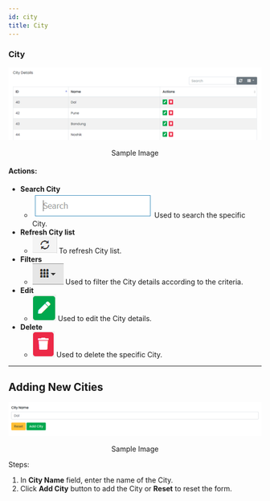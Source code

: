 ```yaml
---
id: city
title: City
---
```


### City

![City Tab](../../../static/backend/img/city_tab.jpg)
<p align="center">Sample Image</p>

#### Actions:

- **Search City**
  - ![Search Tab](../../../static/backend/img/search_tab.jpg)
    <span  class="text-secondary">Used to search the specific City.</span>
- **Refresh City list**
  - ![Refresh Tab](../../../static/backend/img/refresh_tab.jpg)
    <span  class="text-secondary">To refresh City list.</span>
- **Filters**
  - ![Filter Tab](../../../static/backend/img/filter_tab.jpg)
    <span  class="text-secondary">Used to filter the City details according to the criteria.</span>
- **Edit**
  - ![Edit Tab](../../../static/backend/img/edit_tab.jpg)
    <span  class="text-secondary">Used to edit the City details.</span>
- **Delete**
  - ![Delete Tab](../../../static/backend/img/delete1_tab.jpg)
    <span  class="text-secondary">Used to delete the specific City.</span>

---

## Adding New Cities

![Add New City](../../../static/backend/img/new_city2.jpg)
<p align="center">Sample Image</p>

Steps:
1. In **City Name** field, enter the name of the City.
2. Click **Add City** button to add the City or **Reset** to reset the form.